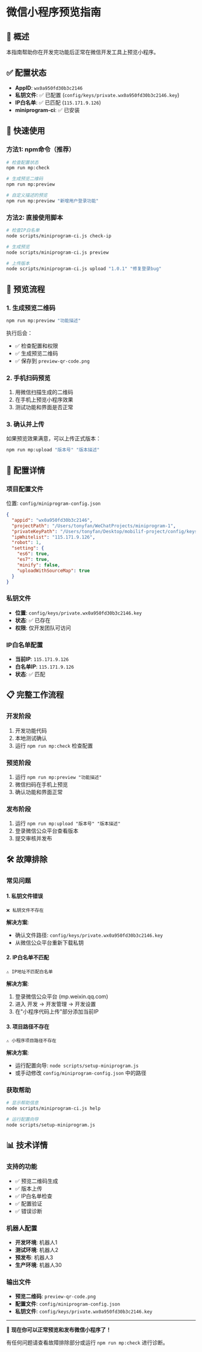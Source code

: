 # 微信小程序预览指南

## 🎯 概述

本指南帮助你在开发完功能后正常在微信开发工具上预览小程序。

## ✅ 配置状态

- **AppID**: `wx0a950fd30b3c2146`
- **私钥文件**: ✅ 已配置 (`config/keys/private.wx0a950fd30b3c2146.key`)
- **IP白名单**: ✅ 已匹配 (`115.171.9.126`)
- **miniprogram-ci**: ✅ 已安装

## 🚀 快速使用

### 方法1: npm命令（推荐）

```bash
# 检查配置状态
npm run mp:check

# 生成预览二维码
npm run mp:preview

# 自定义描述的预览
npm run mp:preview "新增用户登录功能"
```

### 方法2: 直接使用脚本

```bash
# 检查IP白名单
node scripts/miniprogram-ci.js check-ip

# 生成预览
node scripts/miniprogram-ci.js preview

# 上传版本
node scripts/miniprogram-ci.js upload "1.0.1" "修复登录bug"
```

## 📱 预览流程

### 1. 生成预览二维码
```bash
npm run mp:preview "功能描述"
```

执行后会：
- ✅ 检查配置和权限
- ✅ 生成预览二维码
- ✅ 保存到 `preview-qr-code.png`

### 2. 手机扫码预览
1. 用微信扫描生成的二维码
2. 在手机上预览小程序效果
3. 测试功能和界面是否正常

### 3. 确认并上传
如果预览效果满意，可以上传正式版本：
```bash
npm run mp:upload "版本号" "版本描述"
```

## 🔧 配置详情

### 项目配置文件
位置: `config/miniprogram-config.json`

```json
{
  "appid": "wx0a950fd30b3c2146",
  "projectPath": "/Users/tonyfan/WeChatProjects/miniprogram-1",
  "privateKeyPath": "/Users/tonyfan/Desktop/mobilif-project/config/keys/private.wx0a950fd30b3c2146.key",
  "ipWhitelist": "115.171.9.126",
  "robot": 1,
  "setting": {
    "es6": true,
    "es7": true,
    "minify": false,
    "uploadWithSourceMap": true
  }
}
```

### 私钥文件
- **位置**: `config/keys/private.wx0a950fd30b3c2146.key`
- **状态**: ✅ 已存在
- **权限**: 仅开发团队可访问

### IP白名单配置
- **当前IP**: `115.171.9.126`
- **白名单IP**: `115.171.9.126`
- **状态**: ✅ 匹配

## 📋 完整工作流程

### 开发阶段
1. 开发功能代码
2. 本地测试确认
3. 运行 `npm run mp:check` 检查配置

### 预览阶段
1. 运行 `npm run mp:preview "功能描述"`
2. 微信扫码在手机上预览
3. 确认功能和界面正常

### 发布阶段
1. 运行 `npm run mp:upload "版本号" "版本描述"`
2. 登录微信公众平台查看版本
3. 提交审核并发布

## 🛠️ 故障排除

### 常见问题

#### 1. 私钥文件错误
```
❌ 私钥文件不存在
```
**解决方案**:
- 确认文件路径: `config/keys/private.wx0a950fd30b3c2146.key`
- 从微信公众平台重新下载私钥

#### 2. IP白名单不匹配
```
⚠️ IP地址不匹配白名单
```
**解决方案**:
1. 登录微信公众平台 (mp.weixin.qq.com)
2. 进入 开发 → 开发管理 → 开发设置
3. 在"小程序代码上传"部分添加当前IP

#### 3. 项目路径不存在
```
⚠️ 小程序项目路径不存在
```
**解决方案**:
- 运行配置向导: `node scripts/setup-miniprogram.js`
- 或手动修改 `config/miniprogram-config.json` 中的路径

### 获取帮助
```bash
# 显示帮助信息
node scripts/miniprogram-ci.js help

# 运行配置向导
node scripts/setup-miniprogram.js
```

## 📊 技术详情

### 支持的功能
- ✅ 预览二维码生成
- ✅ 版本上传
- ✅ IP白名单检查
- ✅ 配置验证
- ✅ 错误诊断

### 机器人配置
- **开发环境**: 机器人1
- **测试环境**: 机器人2
- **预发布**: 机器人3
- **生产环境**: 机器人30

### 输出文件
- **预览二维码**: `preview-qr-code.png`
- **配置文件**: `config/miniprogram-config.json`
- **私钥文件**: `config/keys/private.wx0a950fd30b3c2146.key`

---

🎉 **现在你可以正常预览和发布微信小程序了！**

有任何问题请查看故障排除部分或运行 `npm run mp:check` 进行诊断。